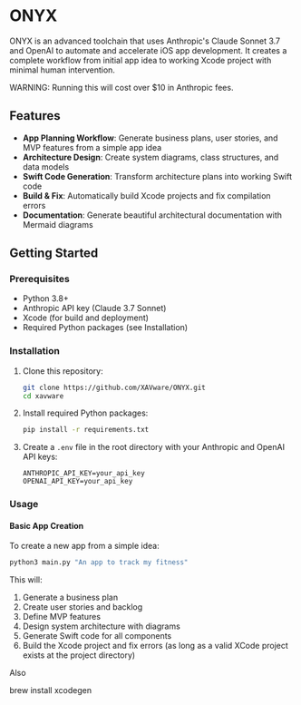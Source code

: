 # ONYX

ONYX is an advanced toolchain that uses Anthropic's Claude Sonnet 3.7 and OpenAI to automate and accelerate iOS app development. It creates a complete workflow from initial app idea to working Xcode project with minimal human intervention.

WARNING: Running this will cost over $10 in Anthropic fees.

## Features

- **App Planning Workflow**: Generate business plans, user stories, and MVP features from a simple app idea
- **Architecture Design**: Create system diagrams, class structures, and data models
- **Swift Code Generation**: Transform architecture plans into working Swift code
- **Build & Fix**: Automatically build Xcode projects and fix compilation errors
- **Documentation**: Generate beautiful architectural documentation with Mermaid diagrams

## Getting Started

### Prerequisites

- Python 3.8+
- Anthropic API key (Claude 3.7 Sonnet)
- Xcode (for build and deployment)
- Required Python packages (see Installation)

### Installation

1. Clone this repository:
   ```bash
   git clone https://github.com/XAVware/ONYX.git
   cd xavware
   ```

2. Install required Python packages:
   ```bash
   pip install -r requirements.txt
   ```
   
3. Create a `.env` file in the root directory with your Anthropic and OpenAI API keys:
   ```
   ANTHROPIC_API_KEY=your_api_key
   OPENAI_API_KEY=your_api_key
   ```

### Usage

#### Basic App Creation

To create a new app from a simple idea:

```bash
python3 main.py "An app to track my fitness"
```

This will:
1. Generate a business plan
2. Create user stories and backlog
3. Define MVP features
4. Design system architecture with diagrams
5. Generate Swift code for all components
6. Build the Xcode project and fix errors (as long as a valid XCode project exists at the project directory)


Also

brew install xcodegen